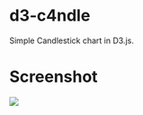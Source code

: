 d3-c4ndle
=========

Simple Candlestick chart in D3.js.

Screenshot
==========

<img src="http://raw.githubusercontent.com/xfigue/d3-c4ndle/master/screen.jpg" />
